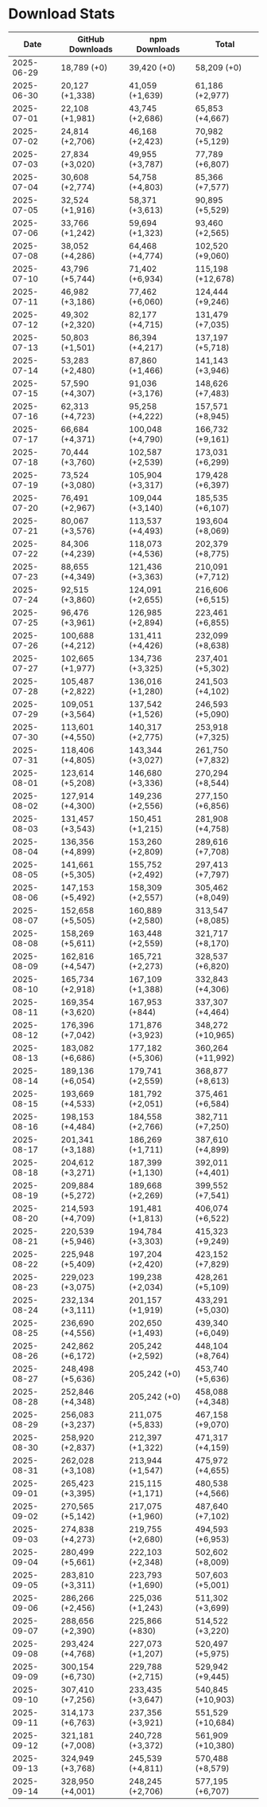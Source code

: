 # Download Stats

| Date       | GitHub Downloads | npm Downloads    | Total             |
| ---------- | ---------------- | ---------------- | ----------------- |
| 2025-06-29 | 18,789 (+0)      | 39,420 (+0)      | 58,209 (+0)       |
| 2025-06-30 | 20,127 (+1,338)  | 41,059 (+1,639)  | 61,186 (+2,977)   |
| 2025-07-01 | 22,108 (+1,981)  | 43,745 (+2,686)  | 65,853 (+4,667)   |
| 2025-07-02 | 24,814 (+2,706)  | 46,168 (+2,423)  | 70,982 (+5,129)   |
| 2025-07-03 | 27,834 (+3,020)  | 49,955 (+3,787)  | 77,789 (+6,807)   |
| 2025-07-04 | 30,608 (+2,774)  | 54,758 (+4,803)  | 85,366 (+7,577)   |
| 2025-07-05 | 32,524 (+1,916)  | 58,371 (+3,613)  | 90,895 (+5,529)   |
| 2025-07-06 | 33,766 (+1,242)  | 59,694 (+1,323)  | 93,460 (+2,565)   |
| 2025-07-08 | 38,052 (+4,286)  | 64,468 (+4,774)  | 102,520 (+9,060)  |
| 2025-07-10 | 43,796 (+5,744)  | 71,402 (+6,934)  | 115,198 (+12,678) |
| 2025-07-11 | 46,982 (+3,186)  | 77,462 (+6,060)  | 124,444 (+9,246)  |
| 2025-07-12 | 49,302 (+2,320)  | 82,177 (+4,715)  | 131,479 (+7,035)  |
| 2025-07-13 | 50,803 (+1,501)  | 86,394 (+4,217)  | 137,197 (+5,718)  |
| 2025-07-14 | 53,283 (+2,480)  | 87,860 (+1,466)  | 141,143 (+3,946)  |
| 2025-07-15 | 57,590 (+4,307)  | 91,036 (+3,176)  | 148,626 (+7,483)  |
| 2025-07-16 | 62,313 (+4,723)  | 95,258 (+4,222)  | 157,571 (+8,945)  |
| 2025-07-17 | 66,684 (+4,371)  | 100,048 (+4,790) | 166,732 (+9,161)  |
| 2025-07-18 | 70,444 (+3,760)  | 102,587 (+2,539) | 173,031 (+6,299)  |
| 2025-07-19 | 73,524 (+3,080)  | 105,904 (+3,317) | 179,428 (+6,397)  |
| 2025-07-20 | 76,491 (+2,967)  | 109,044 (+3,140) | 185,535 (+6,107)  |
| 2025-07-21 | 80,067 (+3,576)  | 113,537 (+4,493) | 193,604 (+8,069)  |
| 2025-07-22 | 84,306 (+4,239)  | 118,073 (+4,536) | 202,379 (+8,775)  |
| 2025-07-23 | 88,655 (+4,349)  | 121,436 (+3,363) | 210,091 (+7,712)  |
| 2025-07-24 | 92,515 (+3,860)  | 124,091 (+2,655) | 216,606 (+6,515)  |
| 2025-07-25 | 96,476 (+3,961)  | 126,985 (+2,894) | 223,461 (+6,855)  |
| 2025-07-26 | 100,688 (+4,212) | 131,411 (+4,426) | 232,099 (+8,638)  |
| 2025-07-27 | 102,665 (+1,977) | 134,736 (+3,325) | 237,401 (+5,302)  |
| 2025-07-28 | 105,487 (+2,822) | 136,016 (+1,280) | 241,503 (+4,102)  |
| 2025-07-29 | 109,051 (+3,564) | 137,542 (+1,526) | 246,593 (+5,090)  |
| 2025-07-30 | 113,601 (+4,550) | 140,317 (+2,775) | 253,918 (+7,325)  |
| 2025-07-31 | 118,406 (+4,805) | 143,344 (+3,027) | 261,750 (+7,832)  |
| 2025-08-01 | 123,614 (+5,208) | 146,680 (+3,336) | 270,294 (+8,544)  |
| 2025-08-02 | 127,914 (+4,300) | 149,236 (+2,556) | 277,150 (+6,856)  |
| 2025-08-03 | 131,457 (+3,543) | 150,451 (+1,215) | 281,908 (+4,758)  |
| 2025-08-04 | 136,356 (+4,899) | 153,260 (+2,809) | 289,616 (+7,708)  |
| 2025-08-05 | 141,661 (+5,305) | 155,752 (+2,492) | 297,413 (+7,797)  |
| 2025-08-06 | 147,153 (+5,492) | 158,309 (+2,557) | 305,462 (+8,049)  |
| 2025-08-07 | 152,658 (+5,505) | 160,889 (+2,580) | 313,547 (+8,085)  |
| 2025-08-08 | 158,269 (+5,611) | 163,448 (+2,559) | 321,717 (+8,170)  |
| 2025-08-09 | 162,816 (+4,547) | 165,721 (+2,273) | 328,537 (+6,820)  |
| 2025-08-10 | 165,734 (+2,918) | 167,109 (+1,388) | 332,843 (+4,306)  |
| 2025-08-11 | 169,354 (+3,620) | 167,953 (+844)   | 337,307 (+4,464)  |
| 2025-08-12 | 176,396 (+7,042) | 171,876 (+3,923) | 348,272 (+10,965) |
| 2025-08-13 | 183,082 (+6,686) | 177,182 (+5,306) | 360,264 (+11,992) |
| 2025-08-14 | 189,136 (+6,054) | 179,741 (+2,559) | 368,877 (+8,613)  |
| 2025-08-15 | 193,669 (+4,533) | 181,792 (+2,051) | 375,461 (+6,584)  |
| 2025-08-16 | 198,153 (+4,484) | 184,558 (+2,766) | 382,711 (+7,250)  |
| 2025-08-17 | 201,341 (+3,188) | 186,269 (+1,711) | 387,610 (+4,899)  |
| 2025-08-18 | 204,612 (+3,271) | 187,399 (+1,130) | 392,011 (+4,401)  |
| 2025-08-19 | 209,884 (+5,272) | 189,668 (+2,269) | 399,552 (+7,541)  |
| 2025-08-20 | 214,593 (+4,709) | 191,481 (+1,813) | 406,074 (+6,522)  |
| 2025-08-21 | 220,539 (+5,946) | 194,784 (+3,303) | 415,323 (+9,249)  |
| 2025-08-22 | 225,948 (+5,409) | 197,204 (+2,420) | 423,152 (+7,829)  |
| 2025-08-23 | 229,023 (+3,075) | 199,238 (+2,034) | 428,261 (+5,109)  |
| 2025-08-24 | 232,134 (+3,111) | 201,157 (+1,919) | 433,291 (+5,030)  |
| 2025-08-25 | 236,690 (+4,556) | 202,650 (+1,493) | 439,340 (+6,049)  |
| 2025-08-26 | 242,862 (+6,172) | 205,242 (+2,592) | 448,104 (+8,764)  |
| 2025-08-27 | 248,498 (+5,636) | 205,242 (+0)     | 453,740 (+5,636)  |
| 2025-08-28 | 252,846 (+4,348) | 205,242 (+0)     | 458,088 (+4,348)  |
| 2025-08-29 | 256,083 (+3,237) | 211,075 (+5,833) | 467,158 (+9,070)  |
| 2025-08-30 | 258,920 (+2,837) | 212,397 (+1,322) | 471,317 (+4,159)  |
| 2025-08-31 | 262,028 (+3,108) | 213,944 (+1,547) | 475,972 (+4,655)  |
| 2025-09-01 | 265,423 (+3,395) | 215,115 (+1,171) | 480,538 (+4,566)  |
| 2025-09-02 | 270,565 (+5,142) | 217,075 (+1,960) | 487,640 (+7,102)  |
| 2025-09-03 | 274,838 (+4,273) | 219,755 (+2,680) | 494,593 (+6,953)  |
| 2025-09-04 | 280,499 (+5,661) | 222,103 (+2,348) | 502,602 (+8,009)  |
| 2025-09-05 | 283,810 (+3,311) | 223,793 (+1,690) | 507,603 (+5,001)  |
| 2025-09-06 | 286,266 (+2,456) | 225,036 (+1,243) | 511,302 (+3,699)  |
| 2025-09-07 | 288,656 (+2,390) | 225,866 (+830)   | 514,522 (+3,220)  |
| 2025-09-08 | 293,424 (+4,768) | 227,073 (+1,207) | 520,497 (+5,975)  |
| 2025-09-09 | 300,154 (+6,730) | 229,788 (+2,715) | 529,942 (+9,445)  |
| 2025-09-10 | 307,410 (+7,256) | 233,435 (+3,647) | 540,845 (+10,903) |
| 2025-09-11 | 314,173 (+6,763) | 237,356 (+3,921) | 551,529 (+10,684) |
| 2025-09-12 | 321,181 (+7,008) | 240,728 (+3,372) | 561,909 (+10,380) |
| 2025-09-13 | 324,949 (+3,768) | 245,539 (+4,811) | 570,488 (+8,579)  |
| 2025-09-14 | 328,950 (+4,001) | 248,245 (+2,706) | 577,195 (+6,707)  |
